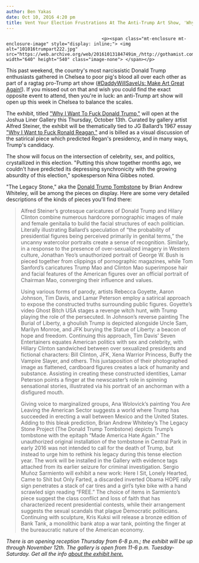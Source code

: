 ```yaml
---
author: Ben Yakas
date: Oct 10, 2016 4:20 pm
title: Vent Your Election Frustrations At The Anti-Trump Art Show, 'Why I Want to F*ck Donald Trump'
---
```


	
										<p><span class="mt-enclosure mt-enclosure-image" style="display: inline;"> <img alt="101016trumpart222.jpg" src="https://web.archive.org/web/20161013184749im_/http://gothamist.com/attachments/byakas/101016trumpart222.jpg" width="640" height="540" class="image-none"> </span></p>

<p>This past weekend, the country&apos;s most narcissistic Donald Trump enthusiasts gathered in Chelsea to poor pig&apos;s blood all over each other as part of a ragtag pro-Trump art show (<a href="https://web.archive.org/web/20161013184749/http://gothamist.com/2016/10/04/pro-trump_art_show_shocker.php">#DaddyWillSaveUs: Make Art Great Again!</a>). If you missed out on that and wish you could find the exact opposite event to attend, then you&apos;re in luck: an anti-Trump art show will open up this week in Chelsea to balance the scales.</p>

<p>The exhibit, titled <a href="https://web.archive.org/web/20161013184749/http://joshualinergallery.com/exhibitions/wiwtfdt_group_exhibition_october_13_2016/">&quot;Why I Want To Fuck Donald Trump,&quot;</a> will open at the Joshua Liner Gallery this Thursday, October 13th. Curated by gallery artist Alfred Steiner, the exhibit will be thematically tied to JG Ballard&#x2019;s 1967 essay <a href="https://web.archive.org/web/20161013184749/http://sensitiveskinmagazine.com/ronald-reagan/">&quot;Why I Want to Fuck Ronald Reagan,&quot;</a> and is billed as a visual discussion of the satirical piece which predicted Regan&apos;s presidency, and in many ways, Trump&apos;s candidacy. </p>

<p>The show will focus on the intersection of celebrity, sex, and politics, crystallized in this election. &quot;Putting this show together months ago, we couldn&apos;t have predicted its depressing synchronicity with the growing absurdity of this election,&quot; spokesperson Nina Gibbes noted.</p>

<p>&quot;The Legacy Stone,&quot; aka the <a href="https://web.archive.org/web/20161013184749/http://gothamist.com/tags/tombstone">Donald Trump Tombstone</a> by Brian Andrew Whiteley, will be among the pieces on display. Here are some very detailed descriptions of the kinds of pieces you&apos;ll find there:</p>

<blockquote>Alfred Steiner&#x2019;s grotesque caricatures of Donald Trump and Hilary Clinton combine numerous hardcore pornographic images of male and female genitalia to build the facial structures of each politician. Literally illustrating Ballard&#x2019;s speculation of &#x201C;the probability of presidential figures being perceived primarily in genital terms,&#x201D; the uncanny watercolor portraits create a sense of recognition. Similarly, in a response to the presence of over-sexualized imagery in Western culture, Jonathan Yeo&#x2019;s unauthorized portrait of George W. Bush is pieced together from clippings of pornographic magazines, while Tom Sanford&#x2019;s caricatures Trump Mao and Clinton Mao superimpose hair and facial features of the American figures over an official portrait of Chairman Mao, converging their influence and values.

<p>Using various forms of parody, artists Rebecca Goyette, Aaron Johnson, Tim Davis, and Lamar Peterson employ a satirical approach to expose the constructed truths surrounding public figures. Goyette&#x2019;s video Ghost Bitch USA stages a revenge witch hunt, with Trump playing the role of the persecuted. In Johnson&#x2019;s reverse painting The Burial of Liberty, a ghoulish Trump is depicted alongside Uncle Sam, Marilyn Monroe, and JFK burying the Statue of Liberty: a beacon of hope and freedom. Continuing this approach, Tim Davis&#x2019; Seven Entertainers equates American politics with sex and celebrity, with Hillary Clinton sandwiched between over sexualized presidents and fictional characters: Bill Clinton, JFK, Xena Warrior Princess, Buffy the Vampire Slayer, and others. This juxtaposition of their photographed image as flattened, cardboard figures creates a lack of humanity and substance. Assisting in creating these constructed identities, Lamar Peterson points a finger at the newscaster&#x2019;s role in spinning sensational stories, illustrated via his portrait of an anchorman with a disfigured mouth.</p>

<p>Giving voice to marginalized groups, Ana Wolovick&#x2019;s painting You Are Leaving the American Sector suggests a world where Trump has succeeded in erecting a wall between Mexico and the United States. Adding to this bleak prediction, Brian Andrew Whiteley&#x2019;s The Legacy Stone Project (The Donald Trump Tombstone) depicts Trump&#x2019;s tombstone with the epitaph &#x201C;Made America Hate Again.&#x201D; The unauthorized original installation of the tombstone in Central Park in early 2016 was not intended to call for the death of Trump, but instead to urge him to rethink his legacy during this tense election year. The work will be installed in the Gallery with evidence tags attached from its earlier seizure for criminal investigation. Sergio Mu&#xF1;oz Sarmiento will exhibit a new work: Here I Sit, Lonely Hearted, Came to Shit but Only Farted, a discarded inverted Obama HOPE rally sign penetrates a stack of car tires and a girl&#x2019;s tyke bike with a hand scrawled sign reading &#x201C;FREE.&#x201D; The choice of items in Sarmiento&#x2019;s piece suggest the class conflict and loss of faith that has characterized recent presidential contests, while their arrangement suggests the sexual scandals that plague Democratic politicians. Continuing with sculpture, Kris Kuksi will release a bronze edition of Bank Tank, a monolithic bank atop a war tank, pointing the finger at the bureaucratic nature of the American economy.</p></blockquote><p></p>

<p><em>There is an opening reception Thursday from 6-8 p.m.; the exhibit will be up through November 12th. The gallery is open from 11-6 p.m. Tuesday-Saturday. Get all the info <a href="https://web.archive.org/web/20161013184749/http://joshualinergallery.com/exhibitions/wiwtfdt_group_exhibition_october_13_2016/">about the exhibit here.</a></em></p>					
										
									
				